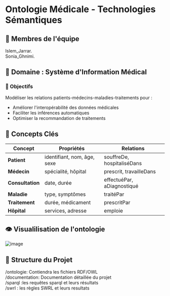 # Ontologie Médicale - Technologies Sémantiques

## 👥 Membres de l'équipe
 Islem_Jarrar.  
 Sonia_Ghnimi.

## 🏥 Domaine : Système d'Information Médical

### 📌 Objectifs
Modéliser les relations patients-médecins-maladies-traitements pour :
- Améliorer l'interopérabilité des données médicales
- Faciliter les inférences automatiques
- Optimiser la recommandation de traitements

## 🧠 Concepts Clés
| Concept        | Propriétés                          | Relations                     |
|----------------|-------------------------------------|-------------------------------|
| **Patient**    | identifiant, nom, âge, sexe        | souffreDe, hospitaliséDans   |
| **Médecin**    | spécialité, hôpital                | prescrit, travailleDans       |
| **Consultation**| date, durée                        | effectuéPar, aDiagnostiqué   |
| **Maladie**    | type, symptômes                    | traitéPar                    |
| **Traitement** | durée, médicament                  | prescritPar                  |
| **Hôpital**    | services, adresse                  | emploie                      |

## 👁️ Visualilisation de l'ontologie
![image](https://github.com/user-attachments/assets/93e41fa4-0d37-49ff-9247-d3b4a03d55aa)


## 📂 Structure du Projet
/ontologie: Contiendra les fichiers RDF/OWL  
/documentation: Documentation détaillée du projet  
/sparql :les requêtes sparql et leurs résultats  
/swrl : les règles SWRL et leurs resultats 
